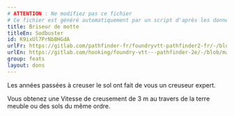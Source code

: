 ```yaml
---
# ATTENTION : Ne modifiez pas ce fichier
# Ce fichier est généré automatiquement par un script d'après les données du module Foundry VTT officiel et de sa traduction
title: Briseur de motte
titleEn: Sodbuster
id: K9ixUl7PrNbBHGdA
urlFr: https://gitlab.com/pathfinder-fr/foundryvtt-pathfinder2-fr/-/blob/master/data/feats/K9ixUl7PrNbBHGdA.htm
urlEn: https://gitlab.com/hooking/foundry-vtt---pathfinder-2e/-/blob/master/packs/data/feats.db/sodbuster.json
group: feats
layout: dons
---
```

Les années passées à creuser le sol ont fait de vous un creuseur expert.

Vous obtenez une Vitesse de creusement de 3 m au travers de la terre meuble ou des sols du même ordre.


